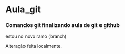 # Aula_git
### Comandos git finalizando aula de git e github



estou no novo ramo (branch)

Alteração feita localmente.